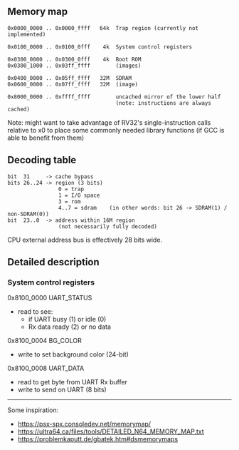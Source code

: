 ## Memory map

    0x0000_0000 .. 0x0000_ffff   64k  Trap region (currently not implemented)

    0x0100_0000 .. 0x0100_0fff    4k  System control registers

    0x0300_0000 .. 0x0300_0fff    4k  Boot ROM
    0x0300_1000 .. 0x03ff_ffff        (images)

    0x0400_0000 .. 0x05ff_ffff   32M  SDRAM
    0x0600_0000 .. 0x07ff_ffff   32M  (image)

    0x8000_0000 .. 0xffff_ffff        uncached mirror of the lower half
                                      (note: instructions are always cached)


Note: might want to take advantage of RV32's single-instruction calls relative to x0 to place some
      commonly needed library functions (if GCC is able to benefit from them)

## Decoding table

    bit  31     -> cache bypass
    bits 26..24 -> region (3 bits)
                    0 = trap
                    1 = I/O space
                    3 = rom
                    4..7 = sdram    (in other words: bit 26 -> SDRAM(1) / non-SDRAM(0))
    bit  23..0  -> address within 16M region
                    (not necessarily fully decoded)

CPU external address bus is effectively 28 bits wide.


## Detailed description

### System control registers

0x8100_0000  UART_STATUS
  - read to see:
    - if UART busy (1) or idle (0)
    - Rx data ready (2) or no data

0x8100_0004  BG_COLOR
  - write to set background color (24-bit)

0x8100_0008  UART_DATA
  - read to get byte from UART Rx buffer
  - write to send on UART (8 bits)


---

Some inspiration:

- https://psx-spx.consoledev.net/memorymap/
- https://ultra64.ca/files/tools/DETAILED_N64_MEMORY_MAP.txt
- https://problemkaputt.de/gbatek.htm#dsmemorymaps
